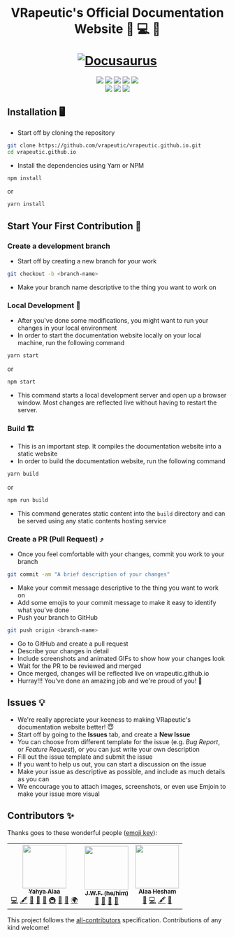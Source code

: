 <h1 align="center">
  <p align="center">VRapeutic's Official Documentation Website  📝 💻 🚀</p>
  <a href="https://github.com/vrapeutic"><img src="./static/img/vrapeutic-logo.ico" alt="Docusaurus"></a>
</h1>

<p align="center">
    <a href="https://app.circleci.com/insights/github/vrapeutic/vrapeutic.github.io/workflows/build/overview?reporting-window=last-90-days&branch=main"><img src="https://circleci.com/gh/vrapeutic/vrapeutic.github.io.svg?style=shield"/></a>
    <a href="https://github.com/vrapeutic/vrapeutic.github.io/blob/main/LICENSE"><img src="https://img.shields.io/badge/License-GPL%20v3.0-brightgreen"/></a>
    <a href=""><img src="https://img.shields.io/badge/npm-6.14.13-yellowgreen"/></a>
    <a href=""><img src="https://img.shields.io/badge/Made%20with-%E2%9D%A4-red"/></a>
    <a href="https://docusaurus.io/"><img src="https://img.shields.io/badge/Built%20with-Docusaurus-brightgreen"/></a>
    <br>
    <a href="https://github.com/vrapeutic"><img src="https://img.shields.io/github/stars/vrapeutic?affiliations=OWNER%2CCOLLABORATOR%2CORGANIZATION_MEMBER&style=social"></a>
    <a href="https://twitter.com/myvrapeutic"><img src="https://img.shields.io/twitter/follow/myvrapeutic?style=social"/></a>
    <a><img src="https://img.shields.io/badge/all_contributors-0-orange.svg?style=flat-square"/></a>
</p>

## Installation 🖥

- Start off by cloning the repository

```sh
git clone https://github.com/vrapeutic/vrapeutic.github.io.git
cd vrapeutic.github.io
```

- Install the dependencies using Yarn or NPM

```bash
npm install
```

or

```bash
yarn install
```

## Start Your First Contribution 🌟

### Create a development branch

- Start off by creating a new branch for your work

```sh
git checkout -b <branch-name>
```

- Make your branch name descriptive to the thing you want to work on

### Local Development 🧱

- After you've done some modifications, you might want to run your changes in your local environment
- In order to start the documentation website locally on your local machine, run the following command

```bash
yarn start
```

or

```bash
npm start
```

- This command starts a local development server and open up a browser window. Most changes are reflected live without having to restart the server.

### Build 🏗

- This is an important step. It compiles the documentation website into a static website
- In order to build the documentation website, run the following command

```bash
yarn build
```

or

```bash
npm run build
```

- This command generates static content into the `build` directory and can be served using any static contents hosting service

### Create a PR (Pull Request) ⤴

- Once you feel comfortable with your changes, commit you work to your branch

```sh
git commit -am "A brief description of your changes"
```

- Make your commit message descriptive to the thing you want to work on
- Add some emojis to your commit message to make it easy to identify what you've done
- Push your branch to GitHub

```sh
git push origin <branch-name>
```

- Go to GitHub and create a pull request
- Describe your changes in detail
- Include screenshots and animated GIFs to show how your changes look
- Wait for the PR to be reviewed and merged
- Once merged, changes will be reflected live on vrapeutic.github.io
- Hurray!!! You've done an amazing job and we're proud of you! 🚀

## Issues 💡

- We're really appreciate your keeness to making VRapeutic's documentation website better! 😇
- Start off by going to the **Issues** tab, and create a **New Issue**
- You can choose from different template for the issue (e.g. _Bug Report_, or _Feature Request_), or you can just write your own description
- Fill out the issue template and submit the issue
- If you want to help us out, you can start a discussion on the issue
- Make your issue as descriptive as possible, and include as much details as you can
- We encourage you to attach images, screenshots, or even use Emjoin to make your issue more visual

## Contributors ✨

Thanks goes to these wonderful people ([emoji key](https://allcontributors.org/docs/en/emoji-key)):

<!-- ALL-CONTRIBUTORS-LIST:START - Do not remove or modify this section -->
<!-- prettier-ignore-start -->
<!-- markdownlint-disable -->
<table>
  <tr>
    <td align="center"><a href="https://www.linkedin.com/in/yahya-alaa/"><img src="https://avatars.githubusercontent.com/u/31636106?v=4?s=100" width="100px;" alt=""/><br /><sub><b>Yahya Alaa</b></sub></a><br /><a href="https://github.com/vrapeutic/vrapeutic.github.io/commits?author=YahyaAlaaMassoud" title="Code">💻</a> <a href="#content-YahyaAlaaMassoud" title="Content">🖋</a> <a href="#design-YahyaAlaaMassoud" title="Design">🎨</a> <a href="https://github.com/vrapeutic/vrapeutic.github.io/commits?author=YahyaAlaaMassoud" title="Documentation">📖</a> <a href="#ideas-YahyaAlaaMassoud" title="Ideas, Planning, & Feedback">🤔</a> <a href="#infra-YahyaAlaaMassoud" title="Infrastructure (Hosting, Build-Tools, etc)">🚇</a> <a href="#maintenance-YahyaAlaaMassoud" title="Maintenance">🚧</a> <a href="#projectManagement-YahyaAlaaMassoud" title="Project Management">📆</a> <a href="#translation-YahyaAlaaMassoud" title="Translation">🌍</a></td>
    <td align="center"><a href="https://jwf.io/"><img src="https://avatars.githubusercontent.com/u/4721034?v=4?s=100" width="100px;" alt=""/><br /><sub><b>J.W.F. (he/him)</b></sub></a><br /><a href="#question-jwflory" title="Answering Questions">💬</a> <a href="https://github.com/vrapeutic/vrapeutic.github.io/issues?q=author%3Ajwflory" title="Bug reports">🐛</a> <a href="#ideas-jwflory" title="Ideas, Planning, & Feedback">🤔</a> <a href="#tool-jwflory" title="Tools">🔧</a></td>
    <td align="center"><a href="https://github.com/AlaaHesham1996"><img src="https://avatars.githubusercontent.com/u/46730861?v=4?s=100" width="100px;" alt=""/><br /><sub><b>Alaa Hesham </b></sub></a><br /><a href="#blog-AlaaHesham1996" title="Blogposts">📝</a> <a href="https://github.com/vrapeutic/vrapeutic.github.io/commits?author=AlaaHesham1996" title="Code">💻</a> <a href="#content-AlaaHesham1996" title="Content">🖋</a> <a href="#research-AlaaHesham1996" title="Research">🔬</a></td>
  </tr>
</table>

<!-- markdownlint-restore -->
<!-- prettier-ignore-end -->

<!-- ALL-CONTRIBUTORS-LIST:END -->

This project follows the [all-contributors](https://github.com/all-contributors/all-contributors) specification. Contributions of any kind welcome!
